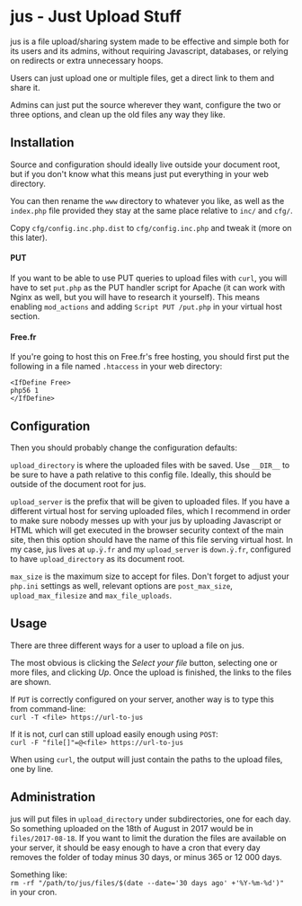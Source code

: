 # jus - Just Upload Stuff

jus is a file upload/sharing system made to be effective and simple both for its users and its
admins, without requiring Javascript, databases, or relying on redirects or extra unnecessary hoops.

Users can just upload one or multiple files, get a direct link to them and share it.

Admins can just put the source wherever they want, configure the two or three options, and clean up the
old files any way they like.

## Installation

Source and configuration should ideally live outside your document root, but if you don't know what this
means just put everything in your web directory.

You can then rename the `www` directory to whatever you like, as well as the `index.php` file provided
they stay at the same place relative to `inc/` and `cfg/`.

Copy `cfg/config.inc.php.dist` to `cfg/config.inc.php` and tweak it (more on this later).

#### PUT

If you want to be able to use PUT queries to upload files with `curl`, you will have to set `put.php` as
the PUT handler script for Apache (it can work with Nginx as well, but you will have to research it yourself).
This means enabling `mod_actions` and adding `Script PUT /put.php` in your virtual host section.

#### Free.fr

If you're going to host this on Free.fr's free hosting, you should first put the following in a file
named `.htaccess` in your web directory:

```
<IfDefine Free>
php56 1
</IfDefine>
```

## Configuration

Then you should probably change the configuration defaults:

`upload_directory` is where the uploaded files with be saved. Use `__DIR__` to be sure to have a
path relative to this config file. Ideally, this should be outside of the document root for jus.

`upload_server` is the prefix that will be given to uploaded files. If you have a different virtual host
for serving uploaded files, which I recommend in order to make sure nobody messes up with your jus
by uploading Javascript or HTML which will get executed in the browser security context of the main site,
then this option should have the name of this file serving virtual host. In my case, jus lives at `up.ÿ.fr`
and my `upload_server` is `down.ÿ.fr`, configured to have `upload_directory` as its document root.

`max_size` is the maximum size to accept for files. Don't forget to adjust your `php.ini` settings as well,
relevant options are `post_max_size`, `upload_max_filesize` and `max_file_uploads`.

## Usage

There are three different ways for a user to upload a file on jus.

The most obvious is clicking the *Select your file* button, selecting one or more files, and clicking *Up*.
Once the upload is finished, the links to the files are shown.

If `PUT` is correctly configured on your server, another way is to type this from command-line:   
`curl -T <file> https://url-to-jus`

If it is not, curl can still upload easily enough using `POST`:   
`curl -F "file[]"=@<file> https://url-to-jus`

When using `curl`, the output will just contain the paths to the upload files, one by line.

## Administration

jus will put files in `upload_directory` under subdirectories, one for each day. So something uploaded
on the 18th of August in 2017 would be in `files/2017-08-18`. If you want to limit the duration the files
are available on your server, it should be easy enough to have a cron that every day removes the folder of
today minus 30 days, or minus 365 or 12 000 days.

Something like:   
`rm -rf "/path/to/jus/files/$(date --date='30 days ago' +'%Y-%m-%d')"`   
in your cron.

